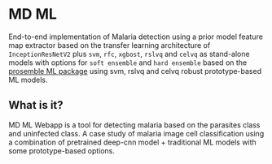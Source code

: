 # MD ML
End-to-end implementation of Malaria detection using a prior model feature map extractor based on the transfer learning architecture of ```InceptionResNetV2``` plus ```svm```, ```rfc```, ```xgbost```, ```rslvq``` and ```celvq``` as stand-alone models with options for ```soft ensemble``` and ```hard ensemble``` based on the [prosemble ML package](https://github.com/naotoo1/prosemble) using svm, rslvq and celvq robust prototype-based ML models.

## What is it?
MD ML Webapp is a tool for detecting malaria based on the parasites class and uninfected class. A case study of malaria image cell classification using a combination of pretrained deep-cnn model + traditional ML models with some prototype-based options.





